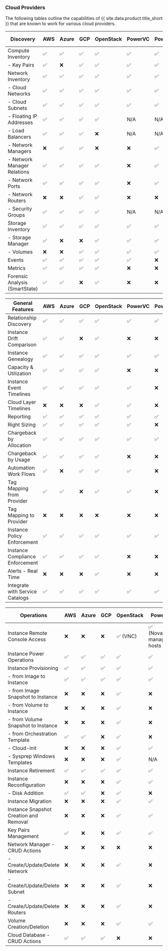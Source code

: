 ### Cloud Providers

The following tables outline the capabilities of {{ site.data.product.title_short }} that are known to work for various cloud providers.

| Discovery                      | AWS | Azure | GCP | OpenStack | PowerVC | PowerVS | IBM VPC | Oracle |
| ------------------------------ | --- | ----- | --- | --------- | ------- | ------- | ------- | ------ |
| Compute Inventory              | ✅  | ✅    | ✅  | ✅        | ✅      | ✅      | ✅     | ✅    |
|   - Key Pairs                  | ✅  | ❌    | ✅  | ✅        | ✅      | ✅      | ✅     | ❌    |
| Network Inventory              | ✅  | ✅    | ✅  | ✅        | ✅      | ✅      | ✅     | ✅    |
|   - Cloud Networks             | ✅  | ✅    | ✅  | ✅        | ✅      | ✅      | ✅     | ✅    |
|   - Cloud Subnets              | ✅  | ✅    | ✅  | ✅        | ✅      | ✅      | ✅     | ✅    |
|   - Floating IP Addresses      | ✅  | ✅    | ✅  | ✅        | N/A     | N/A     | ✅     | ❌    |
|   - Load Balancers             | ✅  | ✅    | ✅  | ❌        | N/A     | N/A     | ✅     | ❌    |
|   - Network Managers           | ❌  | ✅    | ✅  | ❌        | ❌      | ✅      | ✅     | ✅    |
|   - Network Manager Relations  | ✅  | ✅    | ✅  | ✅        | ❌      | ✅      | ✅     | ✅    |
|   - Network Ports              | ✅  | ✅    | ✅  | ✅        | ❌      | ✅      | ✅     | ✅    |
|   - Network Routers            | ❌  | ❌    | ✅  | ✅        | ❌      | ❌      | ✅     | ❌    |
|   - Security Groups            | ✅  | ✅    | ✅  | ✅        | N/A     | N/A     | N/A     | ❌    |
| Storage Inventory              | ✅  | ✅    | ✅  | ✅        | ✅      | ✅      | ✅     | ✅    |
|   - Storage Manager            | ✅  | ❌    | ❌  | ✅        | ✅      | ✅      | ✅     | ❌    |
|   - Volumes                    | ❌  | ❌    | ✅  | ✅        | ✅      | ✅      | ✅     | ✅    |
| Events                         | ✅  | ✅    | ✅  | ✅        | ✅      | ❌      | ✅     | ✅    |
| Metrics                        | ✅  | ✅    | ✅  | ✅        | ❌      | ❌      | ❌     | ✅    |
| Forensic Analysis (SmartState) | ✅  | ✅    | ❌  | ✅        | ❌      | ❌      | ❌     | ❌    |

| General Features                | AWS | Azure | GCP | OpenStack | PowerVC              | PowerVS              | IBM VPC              | Oracle |
| ------------------------------- | --- | ----- | --- | --------- | -------------------- | -------------------- | -------------------- | ------ |
| Relationship Discovery          | ✅  | ✅    | ✅  | ✅        | ✅                   | ✅                   | ✅                   | ✅     |
| Instance Drift Comparison       | ✅  | ✅    | ❌  | ✅        | ❌                   | ❌                   | ❌                   | ❌     |
| Instance Genealogy              | ✅  | ✅    | ✅  | ✅        | ✅                   | ✅                   | ✅                   | ✅     |
| Capacity & Utilization          | ✅  | ✅    | ✅  | ✅        | ❌                   | ❌                   | ❌                   | ✅     |
| Instance Event Timelines        | ✅  | ✅    | ✅  | ✅        | ✅                   | ❌                   | ✅                   | ✅     |
| Cloud Layer Timelines           | ❌  | ❌    | ❌  | ✅        | ✅                   | ❌                   | ❌                   | ❌     |
| Reporting                       | ✅  | ✅    | ✅  | ✅        | ✅                   | ✅                   | ✅                   | ✅     |
| Right Sizing                    | ✅  | ✅    | ✅  | ✅        | ✅                   | ❌                   | ❌                   | ❌     |
| Chargeback by Allocation        | ✅  | ✅    | ✅  | ✅        | ✅                   | ✅                   | ✅                   | ❌     |
| Chargeback by Usage             | ✅  | ✅    | ✅  | ✅        | ❌                   | ❌                   | ❌                   | ❌     |
| Automation Work Flows           | ✅  | ❌    | ✅  | ✅        | ✅                   | ❌                   | ❌                   | ❌     |
| Tag Mapping from Provider       | ✅  | ✅    | ❌  | ✅        | ✅                   | ❌                   | ✅                   | ❌     |
| Tag Mapping to Provider         | ❌  | ❌    | ❌  | ❌        | ❌                   | ❌                   | ❌                   | ❌     |
| Instance Policy Enforcement     | ✅  | ✅    | ✅  | ✅        | ✅                   | ✅                   | ✅                   | ✅     |
| Instance Compliance Enforcement | ✅  | ✅    | ✅  | ✅        | ❌                   | ❌                   | ❌                   | ❌     |
| Alerts - Real Time              | ❌  | ❌    | ❌  | ✅        | ❌                   | ❌                   | ❌                   | ❌     |
| Integrate with Service Catalogs | ✅  | ✅    | ✅  | ✅        | ✅                   | ✅                   | ❌                   | ✅     |

| Operations                             | AWS | Azure | GCP | OpenStack | PowerVC                          | PowerVS  | IBM VPC | Oracle       |
| -------------------------------------- | --- | ----- | --- | --------- | -------------------------------- | -------- | ------- | ------------ |
| Instance Remote Console Access         | ❌  | ❌    | ❌  | ✅ (VNC)  | ✅ (NovaLink-managed hosts only) | ❌       | ❌      | ❌           |
| Instance Power Operations              | ✅  | ✅    | ✅  | ✅        | ✅                               | ✅       | ✅      | ✅           |
| Instance Provisioning                  | ✅  | ✅    | ✅  | ✅        | ✅                               | ✅       | ✅      | ❌           |
|   - from Image to Instance             | ✅  | ✅    | ✅  | ✅        | ✅                               | ✅       | ✅      | ❌           |
|   - from Image Snapshot to Instance    | ❌  | ❌    | ❌  | ✅        | ❌                               | ❌       | ❌      | ❌           |
|   - from Volume to Instance            | ❌  | ❌    | ❌  | ✅        | ❌                               | ❌       | ❌      | ❌           |
|   - from Volume Snapshot to Instance   | ❌  | ❌    | ❌  | ✅        | ❌                               | ❌       | ❌      | ❌           |
|   - from Orchestration Template        | ✅  | ✅    | ❌  | ✅        | ❌                               | ❌       | ❌      | ❌           |
|   - Cloud-init                         | ❌  | ❌    | ❌  | ✅        | ✅                               | ✅       | ❌      | ❌           |
|   - Sysprep Windows Templates          | ❌  | ❌    | ❌  | ✅        | N/A                              | N/A      | N/A     | ❌           |
| Instance Retirement                    | ✅  | ✅    | ✅  | ✅        | ✅                               | ✅       | ❌      | ✅           |
| Instance Reconfiguration               | ❌  | ❌    | ❌  | ✅        | ✅                               | ❌       | ❌      | ❌           |
|   - Disk Addition                      | ✅  | ✅    | ❌  | ✅        | ❌                               | ✅       | ❌      | ❌           |
| Instance Migration                     | ❌  | ❌    | ❌  | ✅        | ✅                               | N/A      | N/A     | ❌           |
| Instance Snapshot Creation and Removal | ❌  | ❌    | ❌  | ✅        | ✅                               | ❌       | ❌      | ❌           |
| Key Pairs Management                   | ✅  | ❌    | ❌  | ✅        | ✅                               | ✅       | ❌      | ❌           |
| Network Manager - CRUD Actions         | ❌  | ❌    | ❌  | ❌        | ❌                               | ❌       | ❌      | ❌           |
|   - Create/Update/Delete Network       | ❌  | ❌    | ❌  | ✅        | ❌                               | ❌       | ✅      | ❌           |
|   - Create/Update/Delete Subnet        | ❌  | ❌    | ❌  | ✅        | ❌                               | ❌       | ✅      | ❌           |
|   - Create/Update/Delete Routers       | ❌  | ❌    | ❌  | ✅        | ❌                               | ❌       | ❌      | ❌           |
| Volume Creation/Deletion               | ❌  | ❌    | ❌  | ✅        | ✅                               | ✅       | ✅      | ❌           |
| Cloud Database - CRUD Actions          | ✅  | ✅    | ✅  | ❌        | ❌                               | ❌       | ✅      | ✅           |
